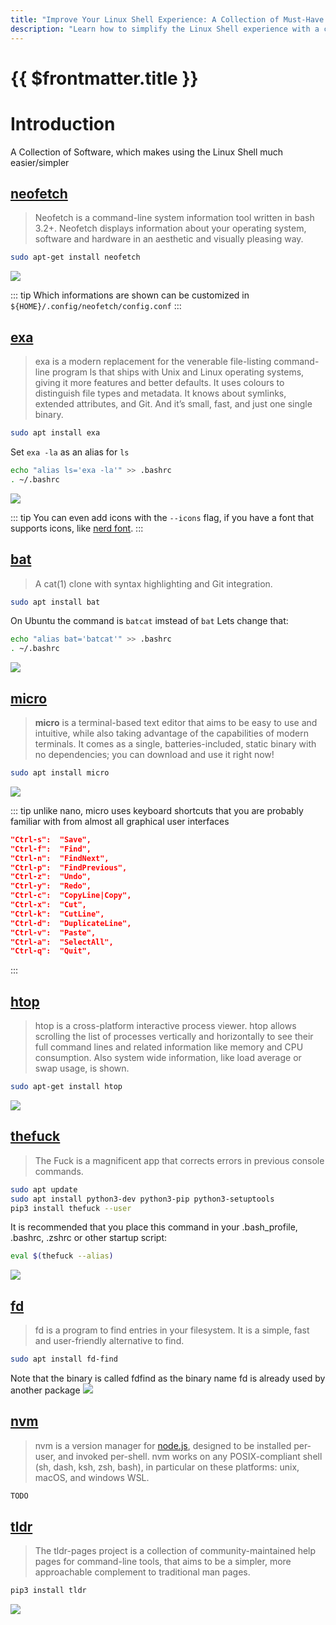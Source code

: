 ```yaml
---
title: "Improve Your Linux Shell Experience: A Collection of Must-Have Tools"
description: "Learn how to simplify the Linux Shell experience with a collection of helpful software"
---
```


# {{ $frontmatter.title }}

# Introduction

A Collection of Software, which makes using the Linux Shell much easier/simpler

## [neofetch](https://github.com/dylanaraps/neofetch)

> Neofetch is a command-line system information tool written in bash 3.2+. Neofetch displays information about your
> operating system, software and hardware in an aesthetic and visually pleasing way.

``` bash
sudo apt-get install neofetch
```

![](../img/neofetch.png)

::: tip
Which informations are shown can be customized in `${HOME}/.config/neofetch/config.conf`
:::

## [exa](https://github.com/ogham/exa)

> exa is a modern replacement for the venerable file-listing command-line program ls that ships with Unix and Linux
> operating systems, giving it more features and better defaults. It uses colours to distinguish file types and metadata.
> It knows about symlinks, extended attributes, and Git. And it’s small, fast, and just one single binary.

``` bash
sudo apt install exa
```

Set ```exa -la``` as an alias for ```ls```

``` bash
echo "alias ls='exa -la'" >> .bashrc
. ~/.bashrc
```

![](../img/exa.png)

::: tip
You can even add icons with the `--icons` flag, if you have a font that supports icons, like [nerd font](https://github.com/ryanoasis/nerd-fonts/).
:::

## [bat](https://github.com/sharkdp/bat)

> A cat(1) clone with syntax highlighting and Git integration.

``` bash
sudo apt install bat
```

On Ubuntu the command is ```batcat``` imstead of ```bat```
Lets change that:

``` bash
echo "alias bat='batcat'" >> .bashrc
. ~/.bashrc
```

![](../img/bat.png)

## [micro](https://github.com/zyedidia/micro)

> **micro** is a terminal-based text editor that aims to be easy to use and intuitive, while also taking advantage of
> the capabilities of modern terminals. It comes as a single, batteries-included, static binary with no dependencies; you
> can download and use it right now!

``` bash
sudo apt install micro
```

![](../img/micro.png)

::: tip
unlike nano, micro uses keyboard shortcuts that you are probably familiar with from almost all graphical user interfaces
``` json
"Ctrl-s":  "Save",
"Ctrl-f":  "Find",
"Ctrl-n":  "FindNext",
"Ctrl-p":  "FindPrevious",
"Ctrl-z":  "Undo",
"Ctrl-y":  "Redo",
"Ctrl-c":  "CopyLine|Copy",
"Ctrl-x":  "Cut",
"Ctrl-k":  "CutLine",
"Ctrl-d":  "DuplicateLine",
"Ctrl-v":  "Paste",
"Ctrl-a":  "SelectAll",
"Ctrl-q":  "Quit",
```
:::

## [htop](https://htop.dev/)

> htop is a cross-platform interactive process viewer. htop allows scrolling the list of processes vertically and
> horizontally to see their full command lines and related information like memory and CPU consumption. Also system wide
> information, like load average or swap usage, is shown.

``` bash
sudo apt-get install htop 
```

![](../img/htop.png)

## [thefuck](https://github.com/nvbn/thefuck)

> The Fuck is a magnificent app that corrects errors in previous console commands.

``` bash
sudo apt update
sudo apt install python3-dev python3-pip python3-setuptools
pip3 install thefuck --user
```
It is recommended that you place this command in your .bash_profile, .bashrc, .zshrc or other startup script:
``` bash
eval $(thefuck --alias)
```

![](../img/thefuck.png)

## [fd](https://github.com/sharkdp/fd)

> fd is a program to find entries in your filesystem. It is a simple, fast and user-friendly alternative to find.

``` bash
sudo apt install fd-find
```

Note that the binary is called fdfind as the binary name fd is already used by another package
![](../img/fd.png)

## [nvm](https://github.com/nvm-sh/nvm)

> nvm is a version manager for [node.js](https://nodejs.org/en/), designed to be installed per-user, and invoked
> per-shell. nvm works on any POSIX-compliant shell (sh, dash, ksh, zsh, bash), in particular on these platforms: unix,
> macOS, and windows WSL.

``` bash
TODO
```

## [tldr](https://github.com/tldr-pages/tldr)

> The tldr-pages project is a collection of community-maintained help pages for command-line tools, that aims to be a
> simpler, more approachable complement to traditional man pages.

``` bash
pip3 install tldr
```

![](../img/tldr.png)
